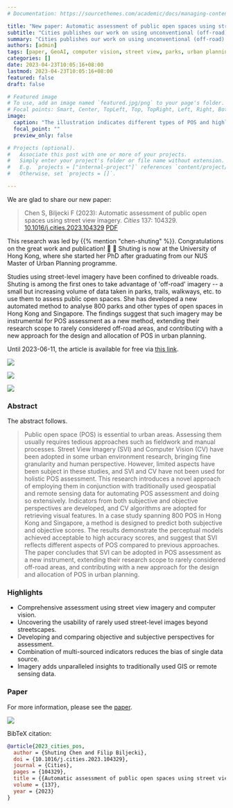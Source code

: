 ```yaml
---
# Documentation: https://sourcethemes.com/academic/docs/managing-content/

title: "New paper: Automatic assessment of public open spaces using street view imagery"
subtitle: "Cities publishes our work on using unconventional (off-road) street-level imagery for a new use case."
summary: "Cities publishes our work on using unconventional (off-road) street-level imagery for a new use case."
authors: [admin]
tags: [paper, GeoAI, computer vision, street view, parks, urban planning]
categories: []
date: 2023-04-23T10:05:16+08:00
lastmod: 2023-04-23T10:05:16+08:00
featured: false
draft: false

# Featured image
# To use, add an image named `featured.jpg/png` to your page's folder.
# Focal points: Smart, Center, TopLeft, Top, TopRight, Left, Right, BottomLeft, Bottom, BottomRight.
image:
  caption: "The illustration indicates different types of POS and highlights the infrastructures that are related closely to human activities and play a major role in their quality. These features may be captured by street-level imagery, while usually not observable from GIS/Remote Sensing."
  focal_point: ""
  preview_only: false

# Projects (optional).
#   Associate this post with one or more of your projects.
#   Simply enter your project's folder or file name without extension.
#   E.g. `projects = ["internal-project"]` references `content/project/deep-learning/index.md`.
#   Otherwise, set `projects = []`.

---
```


We are glad to share our new paper:

> Chen S, Biljecki F (2023): Automatic assessment of public open spaces using street view imagery. _Cities_ 137: 104329. [<i class="ai ai-doi-square ai"></i> 10.1016/j.cities.2023.104329](https://doi.org/10.1016/j.cities.2023.104329) [<i class="far fa-file-pdf"></i> PDF](/publication/2023-cities-pos/2023-cities-pos.pdf)</i>

This research was led by {{% mention "chen-shuting" %}}.
Congratulations on the great work and publication! :raised_hands: :clap:
Shuting is now at the University of Hong Kong, where she started her PhD after graduating from our NUS Master of Urban Planning programme.

Studies using street-level imagery have been confined to driveable roads.
Shuting is among the first ones to take advantage of 'off-road' imagery -- a small but increasing volume of data taken in parks, trails, walkways, etc. to use them to assess public open spaces.
She has developed a new automated method to analyse 800 parks and other types of open spaces in Hong Kong and Singapore.
The findings suggest that such imagery may be instrumental for POS assessment as a new method, extending their research scope to rarely considered off-road areas, and contributing with a new approach for the design and allocation of POS in urban planning.

Until 2023-06-11, the article is available for free via [this link](https://authors.elsevier.com/a/1gywVy5jOr5X7).

![](1.png)

![](2.jpg)

![](3.png)

### Abstract

The abstract follows.

> Public open space (POS) is essential to urban areas. Assessing them usually requires tedious approaches such as fieldwork and manual processes. Street View Imagery (SVI) and Computer Vision (CV) have been adopted in some urban environment research, bringing fine granularity and human perspective. However, limited aspects have been subject in these studies, and SVI and CV have not been used for holistic POS assessment. This research introduces a novel approach of employing them in conjunction with traditionally used geospatial and remote sensing data for automating POS assessment and doing so extensively. Indicators from both subjective and objective perspectives are developed, and CV algorithms are adopted for retrieving visual features. In a case study spanning 800 POS in Hong Kong and Singapore, a method is designed to predict both subjective and objective scores. The results demonstrate the perceptual models achieved acceptable to high accuracy scores, and suggest that SVI reflects different aspects of POS compared to previous approaches. The paper concludes that SVI can be adopted in POS assessment as a new instrument, extending their research scope to rarely considered off-road areas, and contributing with a new approach for the design and allocation of POS in urban planning.

### Highlights

+ Comprehensive assessment using street view imagery and computer vision.
+ Uncovering the usability of rarely used street-level images beyond streetscapes.
+ Developing and comparing objective and subjective perspectives for assessment.
+ Combination of multi-sourced indicators reduces the bias of single data source.
+ Imagery adds unparalleled insights to traditionally used GIS or remote sensing data.

### Paper 

For more information, please see the [paper](/publication/2023-cities-pos/).

[![](page-one.png)](/publication/2023-cities-pos/)

BibTeX citation:
```bibtex
@article{2023_cities_pos,
  author = {Shuting Chen and Filip Biljecki},
  doi = {10.1016/j.cities.2023.104329},
  journal = {Cities},
  pages = {104329},
  title = {{Automatic assessment of public open spaces using street view imagery}},
  volume = {137},
  year = {2023}
}
```

